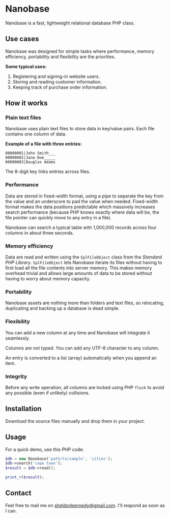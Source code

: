 # Nanobase

Nanobase is a fast, lightweight relational database PHP class.


Use cases
---

Nanobase was designed for simple tasks where performance, memory efficiency, portability and flexibility are the priorities.

**Some typical uses:**

1) Registering and signing-in website users.
2) Storing and reading customer information.
3) Keeping track of purchase order information.


How it works
---

### Plain text files

Nanobase uses plain text files to store data in key/value pairs. Each file contains one column of data.

**Example of a file with three entries:**
```
00000001|John Smith___
00000002|Jane Doe_____
00000003|Douglas Adams
```

The 8-digit key links entries across files.

### Performance

Data are stored in fixed-width format, using a pipe to separate the key from the value and an underscore to pad the value when needed. Fixed-width format makes the data positions predictable which massively increases search performance (because PHP knows exactly where data will be, the file pointer can quickly move to any entry in a file).

Nanobase can search a typical table with 1,000,000 records across four columns in about three seconds.

### Memory efficiency

Data are read and written using the `SplFileObject` class from the *Standard PHP Library*. `SplFileObject` lets Nanobase iterate its files without having to first load all the file contents into server memory. This makes memory overhead trivial and allows large amounts of data to be stored without having to worry about memory capacity.

### Portability

Nanobase assets are nothing more than folders and text files, so relocating, duplicating and backing up a database is dead simple.

### Flexibility

You can add a new column at any time and Nanobase will integrate it seamlessly.

Columns are not typed. You can add any UTF-8 character to any column.

An entry is converted to a list (array) automatically when you append an item.

### Integrity

Before any write operation, all columns are locked using PHP `flock` to avoid any possible (even if unlikely) collisions.

Installation
---

Download the source files manually and drop them in your project.


Usage
---

For a quick demo, use this PHP code:

```php
$db = new Nanobase('path/to/sample', 'cities');
$db->search('cape town');
$result = $db->read();

print_r($result);
```


Contact
---

Feel free to mail me on sheldonkennedy@gmail.com. I'll respond as soon as I can.
